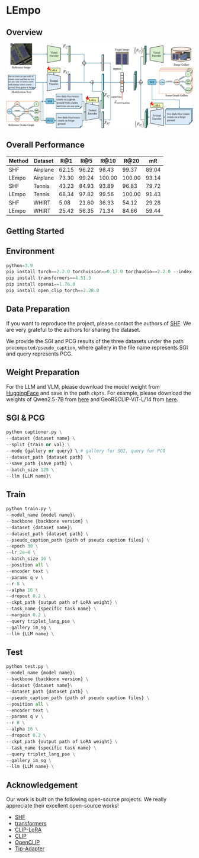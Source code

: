 # LEmpo

## Overview
![LEmpo](img/lempo.png)

## Overall Performance
| Method  | Dataset   | R@1  | R@5  | R@10 | R@20 | mR   |
|--------|----------|------|------|------|------|------|
| SHF    | Airplane | 62.15 | 96.22  | 98.43  | 99.37  | 89.04  |
| LEmpo  | Airplane | 73.30 | 99.24  | 100.00  | 100.00 | 93.14   |
| SHF    | Tennis   | 43.23    | 84.93  | 93.89 |96.83  |  79.72  |
| LEmpo  | Tennis   | 68.34     | 97.82  | 99.56  | 100.00  | 91.43 |
| SHF    | WHIRT    | 5.08     | 21.60  | 36.33 | 54.12  |29.28 |
| LEmpo  | WHIRT    | 25.42    | 56.35  | 71.34  | 84.66 | 59.44 |


## Getting Started
## Environment
```python
python=3.9
pip install torch==2.2.0 torchvision==0.17.0 torchaudio==2.2.0 --index-url https://download.pytorch.org/whl/cu118
pip install transformers==4.51.3
pip install openai==1.76.0
pip install open_clip_torch==2.28.0
```

## Data Preparation
If you want to reproduce the project, please contact the authors of [SHF](https://ieeexplore.ieee.org/document/10537211). We are very grateful to the authors for sharing the dataset.

We provide the SGI and PCG results of the three datasets under the path ```precomputed/pseudo_caption```, where gallery in the file name represents SGI and query represents PCG.

## Weight Preparation
For the LLM and VLM, please download the model weight from [HuggingFace](https://huggingface.co) and save in the path ```ckpts```. For example, please download the weights of Qwen2.5-7B from [here](https://huggingface.co/Qwen/Qwen2.5-7B-Instruct) and GeoRSCLIP-ViT-L/14 from [here](https://huggingface.co/Zilun/GeoRSCLIP/tree/main/ckpt).
## SGI & PCG
```python
python captioner.py \
--dataset {dataset name} \
--split {train or val} \
--mode {gallery or query} \ # gallery for SGI, query for PCG
--dataset_path {dataset path}  \
--save_path {save path} \
--batch_size 128 \
--llm {LLM name}\
```

## Train
```python
python train.py \
--model_name {model name}\
--backbone {backbone version} \
--dataset {dataset name}\
--dataset_path {dataset path} \
--pseudo_caption_path {path of pseudo caption files} \
--epoch 30 \
--lr 2e-4 \
--batch_size 16 \
--position all \
--encoder text \
--params q v \
--r 8 \
--alpha 16 \
--dropout 0.2 \
--ckpt_path {output path of LoRA weight} \
--task_name {specific task name} \
--margain 0.2 \
--query triplet_lang_pse \
--gallery im_sg \
--llm {LLM name} \
```

## Test
```python
python test.py \
--model_name {model name}\
--backbone {backbone version} \
--dataset {dataset name}\
--dataset_path {dataset path} \
--pseudo_caption_path {path of pseudo caption files} \
--position all \
--encoder text \
--params q v \
--r 8 \
--alpha 16 \
--dropout 0.2 \
--ckpt_path {output path of LoRA weight} \
--task_name {specific task name} \
--query triplet_lang_pse \
--gallery im_sg \
--llm {LLM name} \
```

## Acknowledgement
Our work is built on the following open-source projects. We really appreciate their excellent open-source works!
- [SHF](https://ieeexplore.ieee.org/document/10537211)
- [transformers](https://github.com/huggingface/transformers)
- [CLIP-LoRA](https://github.com/MaxZanella/CLIP-LoRA)
- [CLIP](https://github.com/openai/CLIP)
- [OpenCLIP](https://github.com/mlfoundations/open_clip)
- [Tip-Adapter](https://github.com/gaopengcuhk/Tip-Adapter)